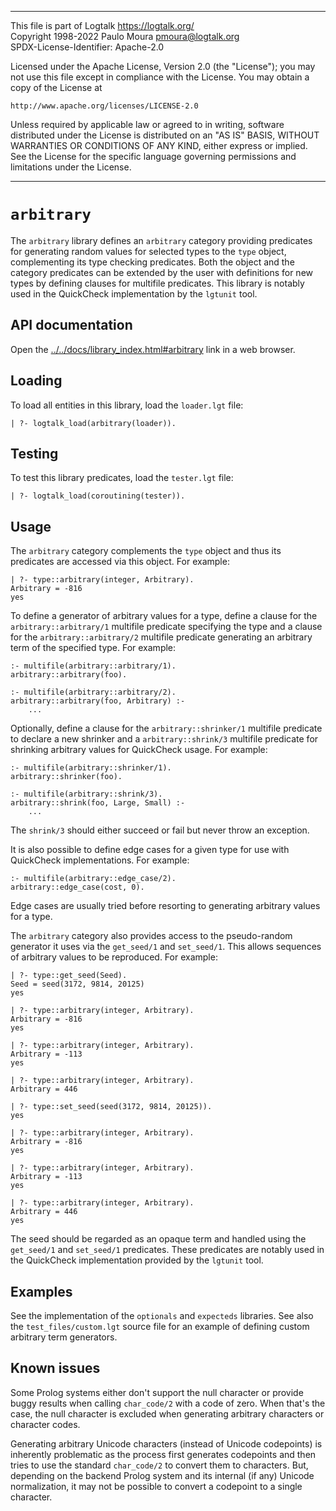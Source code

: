 ________________________________________________________________________

This file is part of Logtalk <https://logtalk.org/>  
Copyright 1998-2022 Paulo Moura <pmoura@logtalk.org>  
SPDX-License-Identifier: Apache-2.0

Licensed under the Apache License, Version 2.0 (the "License");
you may not use this file except in compliance with the License.
You may obtain a copy of the License at

    http://www.apache.org/licenses/LICENSE-2.0

Unless required by applicable law or agreed to in writing, software
distributed under the License is distributed on an "AS IS" BASIS,
WITHOUT WARRANTIES OR CONDITIONS OF ANY KIND, either express or implied.
See the License for the specific language governing permissions and
limitations under the License.
________________________________________________________________________


`arbitrary`
===========

The `arbitrary` library defines an `arbitrary` category providing predicates
for generating random values for selected types to the `type` object,
complementing its type checking predicates. Both the object and the category
predicates can be extended by the user with definitions for new types by
defining clauses for multifile predicates. This library is notably used in
the QuickCheck implementation by the `lgtunit` tool.


API documentation
-----------------

Open the [../../docs/library_index.html#arbitrary](../../docs/library_index.html#arbitrary)
link in a web browser.


Loading
-------

To load all entities in this library, load the `loader.lgt` file:

	| ?- logtalk_load(arbitrary(loader)).


Testing
-------

To test this library predicates, load the `tester.lgt` file:

	| ?- logtalk_load(coroutining(tester)).


Usage
-----

The `arbitrary` category complements the `type` object and thus its predicates
are accessed via this object. For example:

	| ?- type::arbitrary(integer, Arbitrary).
	Arbitrary = -816
	yes

To define a generator of arbitrary values for a type, define a clause for the
`arbitrary::arbitrary/1` multifile predicate specifying the type and a clause
for the `arbitrary::arbitrary/2` multifile predicate generating an arbitrary
term of the specified type. For example:

	:- multifile(arbitrary::arbitrary/1).
	arbitrary::arbitrary(foo).

	:- multifile(arbitrary::arbitrary/2).
	arbitrary::arbitrary(foo, Arbitrary) :-
		...

Optionally, define a clause for the `arbitrary::shrinker/1` multifile predicate
to declare a new shrinker and a `arbitrary::shrink/3` multifile predicate for
shrinking arbitrary values for QuickCheck usage. For example:

	:- multifile(arbitrary::shrinker/1).
	arbitrary::shrinker(foo).

	:- multifile(arbitrary::shrink/3).
	arbitrary::shrink(foo, Large, Small) :-
		...

The `shrink/3` should either succeed or fail but never throw an exception.

It is also possible to define edge cases for a given type for use with
QuickCheck implementations. For example:

	:- multifile(arbitrary::edge_case/2).
	arbitrary::edge_case(cost, 0).

Edge cases are usually tried before resorting to generating arbitrary values
for a type.

The `arbitrary` category also provides access to the pseudo-random generator
it uses via the `get_seed/1` and `set_seed/1`. This allows sequences of
arbitrary values to be reproduced. For example:

	| ?- type::get_seed(Seed).
	Seed = seed(3172, 9814, 20125)
	yes

	| ?- type::arbitrary(integer, Arbitrary).
	Arbitrary = -816
	yes

	| ?- type::arbitrary(integer, Arbitrary).
	Arbitrary = -113
	yes

	| ?- type::arbitrary(integer, Arbitrary).
	Arbitrary = 446

	| ?- type::set_seed(seed(3172, 9814, 20125)).
	yes

	| ?- type::arbitrary(integer, Arbitrary).
	Arbitrary = -816
	yes

	| ?- type::arbitrary(integer, Arbitrary).
	Arbitrary = -113
	yes

	| ?- type::arbitrary(integer, Arbitrary).
	Arbitrary = 446
	yes

The seed should be regarded as an opaque term and handled using the
`get_seed/1` and `set_seed/1` predicates. These predicates are notably used
in the QuickCheck implementation provided by the `lgtunit` tool.

Examples
--------

See the implementation of the `optionals` and `expecteds` libraries. See also
the `test_files/custom.lgt` source file for an example of defining custom
arbitrary term generators.


Known issues
------------

Some Prolog systems either don't support the null character or provide buggy
results when calling `char_code/2` with a code of zero. When that's the case,
the null character is excluded when generating arbitrary characters or
character codes.

Generating arbitrary Unicode characters (instead of Unicode codepoints) is
inherently problematic as the process first generates codepoints and then
tries to use the standard `char_code/2` to convert them to characters. But,
depending on the backend Prolog system and its internal (if any) Unicode
normalization, it may not be possible to convert a codepoint to a single
character.
